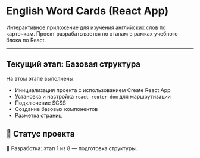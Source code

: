# English Word Cards (React App)

Интерактивное приложение для изучения английских слов по карточкам. Проект разрабатывается по этапам в рамках учебного блока по React.

---

## Текущий этап: Базовая структура

На этом этапе выполнены:

- Инициализация проекта с использованием Create React App
- Установка и настройка `react-router-dom` для маршрутизации
- Подключение SCSS
- Создание базовых компонентов
- Разметка страниц

## 📌 Статус проекта
🔄 Разработка: этап 1 из 8 — подготовка структуры.